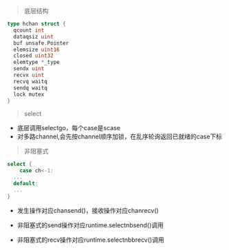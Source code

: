> 底层结构

```go
type hchan struct {
  qcount int
  dataqsiz uint
  buf unsafe.Pointer
  elemsize uint16
  closed uint32
  elemtype *_type
  sendx uint
  recvx uint
  recvq waitq
  sendq waitq
  lock mutex
}
```

> select

+ 底层调用selectgo，每个case是scase
+ 对多路channel,会先按channel顺序加锁，在乱序轮询返回已就绪的case下标

> 非阻塞式

```go
select {
	case ch<-1:
  ...
  default:
  ...
}
```

+ 发生操作对应chansend()，接收操作对应chanrecv()

+ 非阻塞式的send操作对应runtime.selectnbsend()调用
+ 非阻塞式的recv操作对应runtime.selectnbbrecv()调用